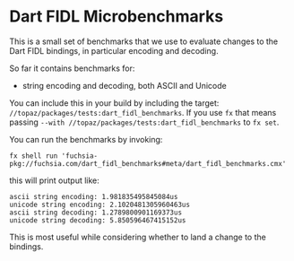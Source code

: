 # Dart FIDL Microbenchmarks

This is a small set of benchmarks that we use to evaluate changes to the Dart
FIDL bindings, in particular encoding and decoding.

So far it contains benchmarks for:
 - string encoding and decoding, both ASCII and Unicode

You can include this in your build by including the target:
`//topaz/packages/tests:dart_fidl_benchmarks`.  If you use `fx` that means
passing `--with //topaz/packages/tests:dart_fidl_benchmarks` to `fx set`.

You can run the benchmarks by invoking:
```
fx shell run 'fuchsia-pkg://fuchsia.com/dart_fidl_benchmarks#meta/dart_fidl_benchmarks.cmx'
```
this will print output like:
```
ascii string encoding: 1.981835495845084us
unicode string encoding: 2.1020481305960463us
ascii string decoding: 1.2789800901169373us
unicode string decoding: 5.850596467415152us
```

This is most useful while considering whether to land a change to the bindings.
